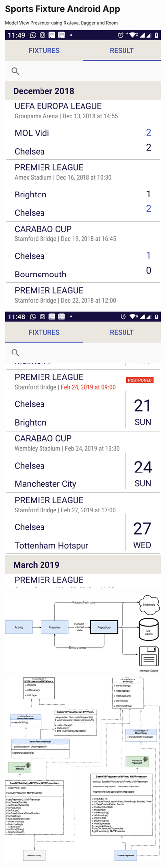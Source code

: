 # Sports Fixture Android App

Model View Presenter using RxJava, Dagger and Room

![Repo](./assets/screenshot1.png?raw=true "Fixtures")

![Repo](./assets/screenshot2.png?raw=true "Results")

![Repo](./assets/repository_pattern.png?raw=true "Architecture")

![Repo](./assets/MVP.png?raw=true "Architecture")